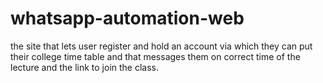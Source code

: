 # whatsapp-automation-web
the site that lets user register and hold an account via which they can put their college time table and that messages them on correct time of the lecture and the link to join the class.
